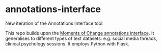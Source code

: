 # annotations-interface
New iteration of the Annotations Interface tool

This repo builds upon the [Moments of Change annotations interface](https://github.com/Maria-Liakata-NLP-Group/MoC-annotation-interface).
It generalises to different types of text datasets: e.g. social media threads, clinical psychology sessions.
It employs Python with Flask.
